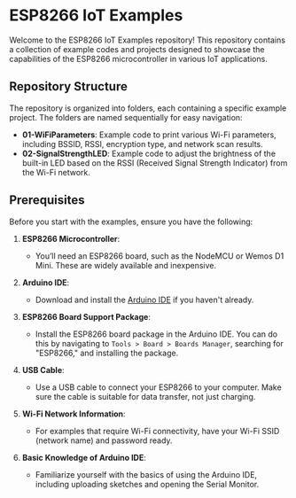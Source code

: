 # ESP8266 IoT Examples

Welcome to the ESP8266 IoT Examples repository! This repository contains a collection of example codes and projects designed to showcase the capabilities of the ESP8266 microcontroller in various IoT applications.

## Repository Structure

The repository is organized into folders, each containing a specific example project. The folders are named sequentially for easy navigation:

- **01-WiFiParameters**: Example code to print various Wi-Fi parameters, including BSSID, RSSI, encryption type, and network scan results.
- **02-SignalStrengthLED**: Example code to adjust the brightness of the built-in LED based on the RSSI (Received Signal Strength Indicator) from the Wi-Fi network.

## Prerequisites

Before you start with the examples, ensure you have the following:

1. **ESP8266 Microcontroller**: 
   - You’ll need an ESP8266 board, such as the NodeMCU or Wemos D1 Mini. These are widely available and inexpensive.

2. **Arduino IDE**:
   - Download and install the [Arduino IDE](https://www.arduino.cc/en/software) if you haven't already.

3. **ESP8266 Board Support Package**:
   - Install the ESP8266 board package in the Arduino IDE. You can do this by navigating to `Tools > Board > Boards Manager`, searching for "ESP8266," and installing the package.

4. **USB Cable**:
   - Use a USB cable to connect your ESP8266 to your computer. Make sure the cable is suitable for data transfer, not just charging.

5. **Wi-Fi Network Information**:
   - For examples that require Wi-Fi connectivity, have your Wi-Fi SSID (network name) and password ready.

6. **Basic Knowledge of Arduino IDE**:
   - Familiarize yourself with the basics of using the Arduino IDE, including uploading sketches and opening the Serial Monitor.
